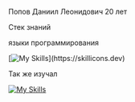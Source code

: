 Попов Даниил Леонидович 20 лет

Стек знаний

языки программирования

[![My Skills](https://skillicons.dev/icons?i=cpp,cmake,github,qt,visualstudio,)](https://skillicons.dev)

Так же изучал

[![My Skills](https://skillicons.dev/icons?i=js,html,css,php,mysql,cs)](https://skillicons.dev)
